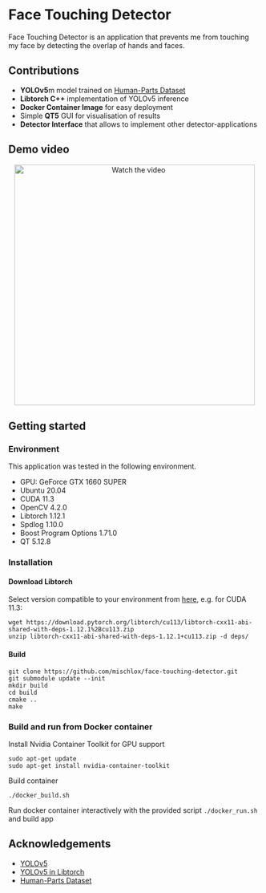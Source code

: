 # Face Touching Detector

Face Touching Detector is an application that prevents me from touching my face by detecting the overlap of hands and faces.

## Contributions

* **YOLOv5**m model trained on [Human-Parts Dataset](https://github.com/xiaojie1017/Human-Parts.git)
* **Libtorch C++** implementation of YOLOv5 inference
* **Docker Container Image** for easy deployment
* Simple **QT5** GUI for visualisation of results
* **Detector Interface** that allows to implement other detector-applications

## Demo video

<div style="text-align: center;">
<a href="https://www.youtube.com/watch?feature=player_embedded&v=ZcUlyH9H7Ng" target="_blank">
 <img src="https://img.youtube.com/vi/ZcUlyH9H7Ng/0.jpg" alt="Watch the video" width="480" />
</a>
</div>

## Getting started

### Environment

This application was tested in the following environment.

* GPU: GeForce GTX 1660 SUPER
* Ubuntu 20.04
* CUDA 11.3
* OpenCV 4.2.0
* Libtorch 1.12.1
* Spdlog 1.10.0
* Boost Program Options 1.71.0
* QT 5.12.8

### Installation
#### Download Libtorch

Select version compatible to your environment from [here](https://pytorch.org/get-started/locally/), e.g. for CUDA 11.3:

    wget https://download.pytorch.org/libtorch/cu113/libtorch-cxx11-abi-shared-with-deps-1.12.1%2Bcu113.zip
    unzip libtorch-cxx11-abi-shared-with-deps-1.12.1+cu113.zip -d deps/

#### Build
    
    git clone https://github.com/mischlox/face-touching-detector.git
    git submodule update --init
    mkdir build 
    cd build
    cmake ..
    make

### Build and run from Docker container

Install Nvidia Container Toolkit for GPU support

    sudo apt-get update
    sudo apt-get install nvidia-container-toolkit

Build container

    ./docker_build.sh

Run docker container interactively with the provided script ```./docker_run.sh``` and build app

## Acknowledgements

* [YOLOv5](https://github.com/ultralytics/yolov5)
* [YOLOv5 in Libtorch](https://github.com/Nebula4869/YOLOv5-LibTorch/) 
* [Human-Parts Dataset](https://github.com/xiaojie1017/Human-Parts.git)